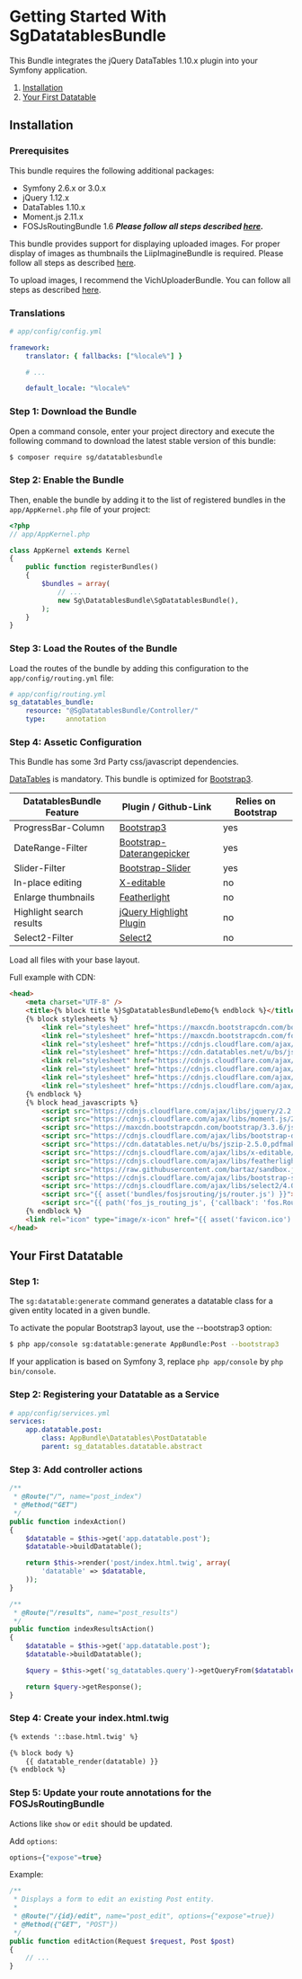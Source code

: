 # Getting Started With SgDatatablesBundle

This Bundle integrates the jQuery DataTables 1.10.x plugin into your Symfony application.

1. [Installation](#installation)
2. [Your First Datatable](#your-first-datatable)

## Installation

### Prerequisites

This bundle requires the following additional packages:

* Symfony 2.6.x or 3.0.x
* jQuery 1.12.x
* DataTables 1.10.x
* Moment.js 2.11.x
* FOSJsRoutingBundle 1.6 ***Please follow all steps described [here](https://github.com/FriendsOfSymfony/FOSJsRoutingBundle/blob/master/Resources/doc/installation.rst).***

This bundle provides support for displaying uploaded images. For proper display of images as thumbnails the LiipImagineBundle is required.
Please follow all steps as described [here](http://symfony.com/doc/master/bundles/LiipImagineBundle/installation.html).

To upload images, I recommend the VichUploaderBundle. You can follow all steps as described [here](https://github.com/dustin10/VichUploaderBundle/blob/master/Resources/doc/index.md).

### Translations

``` yaml
# app/config/config.yml

framework:
    translator: { fallbacks: ["%locale%"] }

    # ...

    default_locale: "%locale%"
```

### Step 1: Download the Bundle

Open a command console, enter your project directory and execute the following command to download the latest stable version of this bundle:

``` bash
$ composer require sg/datatablesbundle
```

### Step 2: Enable the Bundle

Then, enable the bundle by adding it to the list of registered bundles in the `app/AppKernel.php` file of your project:

``` php
<?php
// app/AppKernel.php

class AppKernel extends Kernel
{
    public function registerBundles()
    {
        $bundles = array(
            // ...
            new Sg\DatatablesBundle\SgDatatablesBundle(),
        );
    }
}
```

### Step 3: Load the Routes of the Bundle

Load the routes of the bundle by adding this configuration to the `app/config/routing.yml` file:

```yaml
# app/config/routing.yml
sg_datatables_bundle:
    resource: "@SgDatatablesBundle/Controller/"
    type:     annotation
```

### Step 4: Assetic Configuration

This Bundle has some 3rd Party css/javascript dependencies.

[DataTables](https://datatables.net/) is mandatory. This bundle is optimized for [Bootstrap3](http://getbootstrap.com/).

| DatatablesBundle Feature | Plugin / Github-Link                                                                  | Relies on Bootstrap |
|--------------------------|---------------------------------------------------------------------------------------|---------------------|
| ProgressBar-Column       | [Bootstrap3](http://getbootstrap.com/)                                                | yes                 |
| DateRange-Filter         | [Bootstrap-Daterangepicker](https://github.com/dangrossman/bootstrap-daterangepicker) | yes                 |
| Slider-Filter            | [Bootstrap-Slider](https://github.com/seiyria/bootstrap-slider)                       | yes                 |
| In-place editing         | [X-editable](https://github.com/vitalets/x-editable)                                  | no                  |
| Enlarge thumbnails       | [Featherlight](https://github.com/noelboss/featherlight/)                             | no                  |
| Highlight search results | [jQuery Highlight Plugin](https://github.com/bartaz/sandbox.js)                       | no                  |
| Select2-Filter           | [Select2](https://github.com/select2/select2)                                         | no                  |

Load all files with your base layout.

Full example with CDN:

```html
<head>
    <meta charset="UTF-8" />
    <title>{% block title %}SgDatatablesBundleDemo{% endblock %}</title>
    {% block stylesheets %}
        <link rel="stylesheet" href="https://maxcdn.bootstrapcdn.com/bootstrap/3.3.6/css/bootstrap.min.css">
        <link rel="stylesheet" href="https://maxcdn.bootstrapcdn.com/font-awesome/4.6.3/css/font-awesome.min.css">
        <link rel="stylesheet" href="https://cdnjs.cloudflare.com/ajax/libs/bootstrap-daterangepicker/2.1.20/daterangepicker.min.css">
        <link rel="stylesheet" href="https://cdn.datatables.net/u/bs/jszip-2.5.0,pdfmake-0.1.18,dt-1.10.12,b-1.2.1,b-colvis-1.2.1,b-flash-1.2.1,b-html5-1.2.1,b-print-1.2.1,r-2.1.0/datatables.min.css">
        <link rel="stylesheet" href="https://cdnjs.cloudflare.com/ajax/libs/x-editable/1.5.1/bootstrap3-editable/css/bootstrap-editable.css"/>
        <link rel="stylesheet" href="https://cdnjs.cloudflare.com/ajax/libs/featherlight/1.4.1/featherlight.min.css">
        <link rel="stylesheet" href="https://cdnjs.cloudflare.com/ajax/libs/bootstrap-slider/7.1.0/css/bootstrap-slider.min.css">
        <link rel="stylesheet" href="https://cdnjs.cloudflare.com/ajax/libs/select2/4.0.3/css/select2.min.css" />
    {% endblock %}
    {% block head_javascripts %}
        <script src="https://cdnjs.cloudflare.com/ajax/libs/jquery/2.2.4/jquery.min.js"></script>
        <script src="https://cdnjs.cloudflare.com/ajax/libs/moment.js/2.13.0/moment-with-locales.min.js"></script>
        <script src="https://maxcdn.bootstrapcdn.com/bootstrap/3.3.6/js/bootstrap.min.js"></script>
        <script src="https://cdnjs.cloudflare.com/ajax/libs/bootstrap-daterangepicker/2.1.20/daterangepicker.min.js"></script>
        <script src="https://cdn.datatables.net/u/bs/jszip-2.5.0,pdfmake-0.1.18,dt-1.10.12,b-1.2.1,b-colvis-1.2.1,b-flash-1.2.1,b-html5-1.2.1,b-print-1.2.1,r-2.1.0/datatables.min.js"></script>
        <script src="https://cdnjs.cloudflare.com/ajax/libs/x-editable/1.5.1/bootstrap3-editable/js/bootstrap-editable.min.js"></script>
        <script src="https://cdnjs.cloudflare.com/ajax/libs/featherlight/1.4.1/featherlight.min.js"></script>
        <script src="https://raw.githubusercontent.com/bartaz/sandbox.js/master/jquery.highlight.js"></script>
        <script src="https://cdnjs.cloudflare.com/ajax/libs/bootstrap-slider/7.1.0/bootstrap-slider.min.js"></script>
        <script src='https://cdnjs.cloudflare.com/ajax/libs/select2/4.0.3/js/select2.full.min.js'></script>
        <script src="{{ asset('bundles/fosjsrouting/js/router.js') }}"></script>
        <script src="{{ path('fos_js_routing_js', {'callback': 'fos.Router.setData'}) }}"></script>
    {% endblock %}
    <link rel="icon" type="image/x-icon" href="{{ asset('favicon.ico') }}" />
</head>
```

## Your First Datatable

### Step 1: 

The `sg:datatable:generate` command generates a datatable class for a given entity located in a given bundle.

To activate the popular Bootstrap3 layout, use the --bootstrap3 option:

``` bash
$ php app/console sg:datatable:generate AppBundle:Post --bootstrap3
```

If your application is based on Symfony 3, replace `php app/console` by `php bin/console`.

### Step 2: Registering your Datatable as a Service
```yaml
# app/config/services.yml
services:
    app.datatable.post:
        class: AppBundle\Datatables\PostDatatable
        parent: sg_datatables.datatable.abstract
```

### Step 3: Add controller actions

```php
/**
 * @Route("/", name="post_index")
 * @Method("GET")
 */
public function indexAction()
{
    $datatable = $this->get('app.datatable.post');
    $datatable->buildDatatable();

    return $this->render('post/index.html.twig', array(
        'datatable' => $datatable,
    ));
}

/**
 * @Route("/results", name="post_results")
 */
public function indexResultsAction()
{
    $datatable = $this->get('app.datatable.post');
    $datatable->buildDatatable();

    $query = $this->get('sg_datatables.query')->getQueryFrom($datatable);

    return $query->getResponse();
}
```

### Step 4: Create your index.html.twig

```html
{% extends '::base.html.twig' %}

{% block body %}
    {{ datatable_render(datatable) }}
{% endblock %}
```

### Step 5: Update your route annotations for the FOSJsRoutingBundle 

Actions like `show` or `edit` should be updated. 

Add `options`: 

```php
options={"expose"=true}
```

Example: 

```php
/**
 * Displays a form to edit an existing Post entity.
 *
 * @Route("/{id}/edit", name="post_edit", options={"expose"=true})
 * @Method({"GET", "POST"})
 */
public function editAction(Request $request, Post $post)
{
    // ...
}
```
